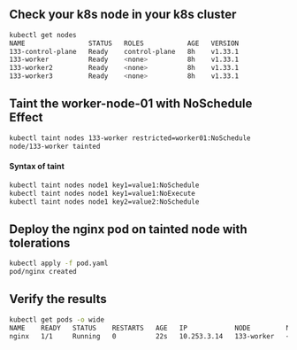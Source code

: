 ## Check your k8s node in your k8s cluster

```bash
kubectl get nodes
NAME                STATUS   ROLES           AGE   VERSION
133-control-plane   Ready    control-plane   8h    v1.33.1
133-worker          Ready    <none>          8h    v1.33.1
133-worker2         Ready    <none>          8h    v1.33.1
133-worker3         Ready    <none>          8h    v1.33.1
```

## Taint the worker-node-01 with NoSchedule Effect

```bash
kubectl taint nodes 133-worker restricted=worker01:NoSchedule
node/133-worker tainted
```

#### Syntax of taint 
```bash
kubectl taint nodes node1 key1=value1:NoSchedule
kubectl taint nodes node1 key1=value1:NoExecute
kubectl taint nodes node1 key2=value2:NoSchedule
``` 

## Deploy the nginx pod on tainted node with tolerations

```bash
kubectl apply -f pod.yaml 
pod/nginx created
```    

## Verify the results

```bash
kubectl get pods -o wide
NAME    READY   STATUS    RESTARTS   AGE   IP            NODE         NOMINATED NODE   READINESS GATES
nginx   1/1     Running   0          22s   10.253.3.14   133-worker   <none>           <none>
```
